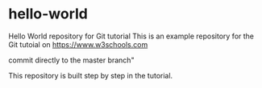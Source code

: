# hello-world
Hello World repository for Git tutorial
This is an example repository for the Git tutoial on https://www.w3schools.com

commit directly to the master branch"

This repository is built step by step in the tutorial.
